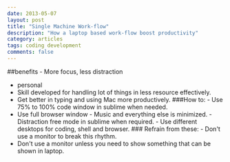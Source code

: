 ```yaml
---
date: 2013-05-07
layout: post
title: "Single Machine Work-flow"
description: "How a laptop based work-flow boost productivity"
category: articles
tags: coding development
comments: false
--- 
```


##benefits - More focus, less distraction
- personal
- Skill developed for handling lot of things in less resource effectively.
- Get better in typing and using Mac more productively. ###How to: - Use 75% to 100% code window in sublime when needed.
- Use full browser window - Music and everything else is minimized. - Distraction free mode in sublime when required. - Use different desktops for coding, shell and browser. ### Refrain from these: - Don't use a monitor to break this rhythm.
- Don't use a monitor unless you need to show something that can be shown in laptop. 